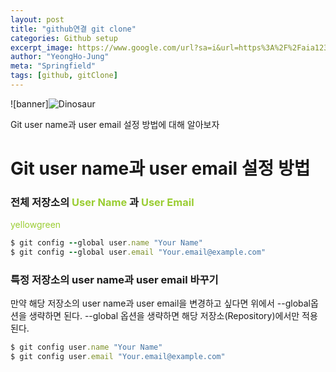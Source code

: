 ```yaml
---
layout: post
title: "github연결 git clone"
categories: Github setup
excerpt_image: https://www.google.com/url?sa=i&url=https%3A%2F%2Faia1235.tistory.com%2F77&psig=AOvVaw2AawZW2_jsqoqC1JUjY94j&ust=1727104281476000&source=images&cd=vfe&opi=89978449&ved=0CBQQjRxqGAoTCOiVif3q1ogDFQAAAAAdAAAAABDQAQ
author: "YeongHo-Jung"
meta: "Springfield"
tags: [github, gitClone]
---
```


![banner]<img src="/assets/images/i_posts/github_clon.jpg" alt="Dinosaur" />

Git user name과 user email 설정 방법에 대해 알아보자

# Git user name과 user email 설정 방법

### 전체 저장소의 <span style="color:yellowgreen"> User Name </span>과 <span style="color:yellowgreen"> User Email </span>

<span style="color:yellowgreen"> yellowgreen </span>

```ruby
$ git config --global user.name "Your Name"
$ git config --global user.email "Your.email@example.com"
```


### 특정 저장소의 user name과 user email 바꾸기
만약 해당 저장소의 user name과 user email을 변경하고 싶다면 위에서 --global옵션을 생략하면 된다.
--global 옵션을 생략하면 해당 저장소(Repository)에서만 적용된다.


~~~ruby
$ git config user.name "Your Name"
$ git config user.email "Your.email@example.com"
~~~



